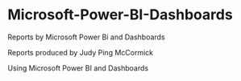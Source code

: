 # Microsoft-Power-BI-Dashboards
Reports by Microsoft Power Bi and Dashboards

Reports produced by Judy Ping McCormick

Using Microsoft Power BI and Dashboards
